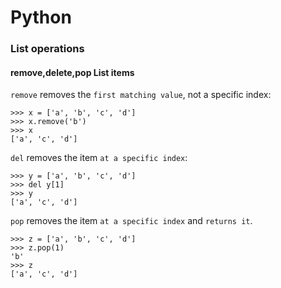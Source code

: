 # Python

### List operations

#### remove,delete,pop List items 
`remove` removes the `first matching value`, not a specific index:
```
>>> x = ['a', 'b', 'c', 'd']
>>> x.remove('b')
>>> x
['a', 'c', 'd']
```
`del` removes the item `at a specific index`:
```
>>> y = ['a', 'b', 'c', 'd']
>>> del y[1]
>>> y
['a', 'c', 'd']
```
`pop` removes the item `at a specific index` and `returns it`.
```
>>> z = ['a', 'b', 'c', 'd']
>>> z.pop(1)
'b'
>>> z
['a', 'c', 'd']
```
